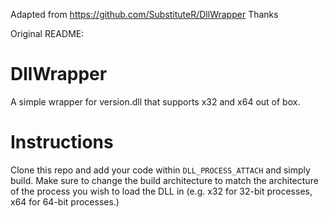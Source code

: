 Adapted from https://github.com/SubstituteR/DllWrapper
Thanks






Original README:

# DllWrapper

A simple wrapper for version.dll that supports x32 and x64 out of box.

# Instructions

Clone this repo and add your code within `DLL_PROCESS_ATTACH` and simply build. Make sure to change the build architecture to match the architecture of the process you wish to load the DLL in (e.g. x32 for 32-bit processes, x64 for 64-bit processes.)
